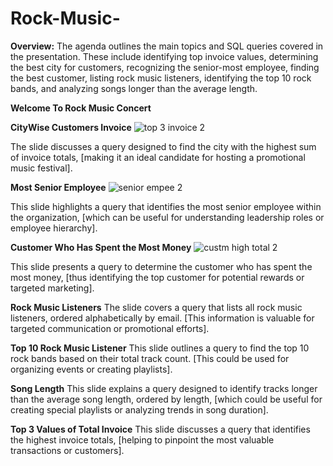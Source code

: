 # Rock-Music-
**Overview:** The agenda outlines the main topics and SQL queries covered in the presentation. These include identifying top invoice values, determining the best city for customers, recognizing the senior-most employee, finding the best customer, listing rock music listeners, identifying the top 10 rock bands, and analyzing songs longer than the average length.

   ****Welcome To Rock Music Concert****

**CityWise Customers Invoice**
![top 3 invoice 2](https://github.com/user-attachments/assets/082721f2-3b9d-4469-b7b5-fec81e9e3849)



The slide discusses a query designed to find the city with the highest sum of invoice totals, [making it an ideal candidate for hosting a promotional music festival].

**Most Senior Employee**
![senior empee 2](https://github.com/user-attachments/assets/5ca2c1ac-e1d9-4523-9835-b1c88d69623b)


This slide highlights a query that identifies the most senior employee within the organization, [which can be useful for understanding leadership roles or employee hierarchy].

**Customer Who Has Spent the Most Money**
![custm high total 2](https://github.com/user-attachments/assets/2cccf79a-426d-416a-bbf0-c92c1a779724)

This slide presents a query to determine the customer who has spent the most money, [thus identifying the top customer for potential rewards or targeted marketing].
 
**Rock Music Listeners**
The slide covers a query that lists all rock music listeners, ordered alphabetically by email. [This information is valuable for targeted communication or promotional efforts].

**Top 10 Rock Music Listener**
This slide outlines a query to find the top 10 rock bands based on their total track count. [This could be used for organizing events or creating playlists].

**Song Length**
This slide explains a query designed to identify tracks longer than the average song length, ordered by length, [which could be useful for creating special playlists or analyzing trends in song duration].

**Top 3 Values of Total Invoice**
This slide discusses a query that identifies the highest invoice totals, [helping to pinpoint the most valuable transactions or customers].


